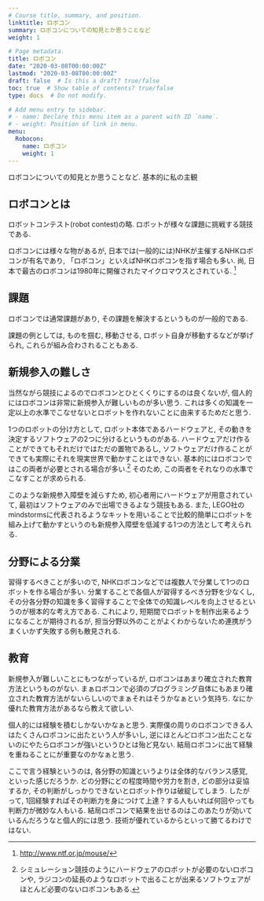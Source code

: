 ```yaml
---
# Course title, summary, and position.
linktitle: ロボコン
summary: ロボコンについての知見とか思うことなど
weight: 1

# Page metadata.
title: ロボコン
date: "2020-03-08T00:00:00Z"
lastmod: "2020-03-08T00:00:00Z"
draft: false  # Is this a draft? true/false
toc: true  # Show table of contents? true/false
type: docs  # Do not modify.

# Add menu entry to sidebar.
# - name: Declare this menu item as a parent with ID `name`.
# - weight: Position of link in menu.
menu:
  Robocon:
    name: ロボコン
    weight: 1
---
```

ロボコンについての知見とか思うことなど. 
基本的に私の主観
## ロボコンとは
ロボットコンテスト(robot contest)の略. ロボットが様々な課題に挑戦する競技である. 

ロボコンには様々な物があるが, 日本では(一般的には)NHKが主催するNHKロボコンが有名であり, 「ロボコン」といえばNHKロボコンを指す場合も多い. 尚, 日本で最古のロボコンは1980年に開催されたマイクロマウスとされている. [^1]

## 課題
ロボコンでは通常課題があり, その課題を解決するというものが一般的である. 

課題の例としては, ものを掴む, 移動させる, ロボット自身が移動するなどが挙げられ, これらが組み合わされることもある. 

## 新規参入の難しさ
当然ながら競技によるのでロボコンとひとくくりにするのは良くないが, 個人的にはロボコンは非常に新規参入が難しいものが多い思う. 
これは多くの知識を一定以上の水準でこなせないとロボットを作れないことに由来するためだと思う. 

1つのロボットの分け方として, ロボット本体であるハードウェアと, その動きを決定するソフトウェアの2つに分けるというものがある. ハードウェアだけ作ることができてもそれだけではただの置物であるし, ソフトウェアだけ作ることができても実際にそれを現実世界で動かすことはできない. 基本的にはロボコンではこの両者が必要とされる場合が多い.[^2] そのため, この両者をそれなりの水準でこなすことが求められる. 

このような新規参入障壁を減らすため, 初心者用にハードウェアが用意されていて, 最初はソフトウェアのみで出場できるよなう競技もある. また, LEGO社のmindstormsに代表されるようなキットを用いることで比較的簡単にロボットを組み上げて動かすというのも新規参入障壁を低減する1つの方法として考えられる. 

## 分野による分業
習得するべきことが多いので, NHKロボコンなどでは複数人で分業して1つのロボットを作る場合が多い. 分業することで各個人が習得するべき分野を少なくし, その分各分野の知識を多く習得することで全体での知識レベルを向上させるというのが根本的な考え方である. これにより, 短期間でロボットを制作出来るようになることが期待されるが, 担当分野以外のことがよくわからないため連携がうまくいかず失敗する例も散見される. 

## 教育
新規参入が難しいことにもつながっているが, ロボコンはあまり確立された教育方法というものがない. まぁロボコンで必須のプログラミング自体にもあまり確立された教育方法がないらしいのでまぁそれはそうかなぁという気持ち. なにか優れた教育方法があるなら教えて欲しい.

個人的には経験を積むしかないかなぁと思う. 実際僕の周りのロボコンできる人はたくさんロボコンに出たという人が多いし, 逆にほとんどロボコン出たことないのにやたらロボコンが強いというひとは殆ど見ない. 結局ロボコンに出て経験を重ねることにが重要なのかなぁと思う. 

ここで言う経験というのは, 各分野の知識というよりは全体的なバランス感覚, といった感じだろうか. どの分野にどの程度時間や労力を割き, どの部分は妥協するか, その判断がしっかりできないとロボット作りは破綻してしまう. したがって, 1回経験すればその判断力を身につけて上達？する人もいれば何回やっても判断力が微妙な人もいる. 結局ロボコンで結果を出せるのはこのあたりが効いているんだろうなと個人的には思う. 技術が優れているからといって勝てるわけではない. 


[^1]:http://www.ntf.or.jp/mouse/
[^2]:シミュレーション競技のようにハードウェアのロボットが必要のないロボコンや, ラジコンの延長のようなロボットで出ることが出来るソフトウェアがほとんど必要のないロボコンもある.